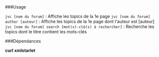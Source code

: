 ###Usage

`jvc [nom du forum]` : Affiche les topics  de la 1e page
`jvc [nom du forum] author [auteur]` : Affiche les topics de la 1e page dont l'auteur est [auteur]
`jvc [nom du forum] search [mot(s)-clé(s) à rechercher]` : Recherche les topics dont le titre contient les mots-clés 

###Dépendances

**curl**
**xmlstarlet**
